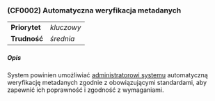 ### (CF0002) Automatyczna weryfikacja metadanych

|               |            |
|---------------|------------|
| **Priorytet** | _kluczowy_ |
| **Trudność**  | _średnia_  |

##### Opis

System powinien umożliwiać [administratorowi systemu](../../3.2.interesariusze/interesariusze/administrator.md)
automatyczną weryfikację metadanych zgodnie z obowiązującymi standardami, aby zapewnić ich poprawność i zgodność z
wymaganiami.
